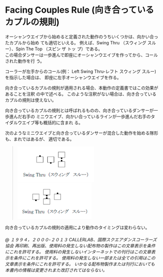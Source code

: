 
# Facing Couples Rule (向き合っているカプルの規則)

オーシャンウエイブから始めると定義された動作のうちいくつかは、向かい合ったカプルから始め
ても適切といえる。 例えば、Swing Thru （スウィング スルー）、Spin The Top （スピン ザ トッ
プ）である。  
この場合ダンサーは一歩進んで即座にオーシャンウエイブを作ってから、コールされた動作を行
う。

コーラーが左手からのコール(例： Left Swing Thru-レフト スウィング スルー)を指示した場合は、
即座に左手オーシャンウエイブを作る。

向き合っているカプルの規則が適用される場合、本動作の定義書ではこの効果があることを注釈
の中で述べる。 このような注釈がない場合は、向き合っているカプルの規則は使えない。

向き合っているカプルの規則とは呼ばれるものの、向き合っているダンサーが一歩進んだ右手の
ミニウエイブ、向かい合っているラインが一歩進んだ右手のタイダルウエイブ等も概括的に含まれ
る。

次のようなミニウエイブと向き合っているダンサーが混合した動作を始める隊形も、まれではあるが、
適切である。

> 
> ![alt](facing_couples_rule_1.lang-ja.png)
> ![alt](facing_couples_rule_2.lang-ja.png)
> 

向き合っているカプルの規則の適用により動作のタイミングは変わらない。

###### @ １９９４，２０００-２０１３ CALLERLAB、国際スクエアダンスコーラーズ協会 再印刷、再出版、使用料の発生しない配布物の製作はこの文章表示を条件にこれを許可する。 使用料の発生しないインターネットでの刊行はこの文章表示を条件にこれを許可する。 使用料の発生しない一部または全ての引用はこの文章表示を条件にこれを許可する。 いかなる配布物製作または刊行においても本書内の情報は変更されまた改訂されてはならない。

